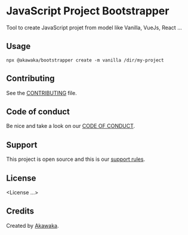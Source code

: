 # JavaScript Project Bootstrapper

Tool to create JavaScript projet from model like Vanilla, VueJs, React ...

## Usage

```shell
npx @akawaka/bootstrapper create -m vanilla /dir/my-project
```

## Contributing

See the [CONTRIBUTING](docs/CONTRIBUTING.md) file.

## Code of conduct

Be nice and take a look on our [CODE OF CONDUCT](docs/CODE_OF_CONDUCT.md).

## Support

This project is open source and this is our [support rules](docs/SUPPORT.md).

## License

 <License ...>

## Credits

Created by [Akawaka](https://akawaka.fr).
